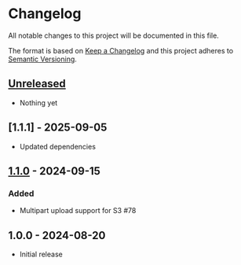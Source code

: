 # Changelog
All notable changes to this project will be documented in this file.

The format is based on [Keep a Changelog](https://keepachangelog.com/en/1.0.0/)
and this project adheres to [Semantic Versioning](https://semver.org/spec/v2.0.0.html).

## [Unreleased]
- Nothing yet

## [1.1.1] - 2025-09-05
- Updated dependencies

## [1.1.0] - 2024-09-15
### Added
- Multipart upload support for S3 #78

## 1.0.0 - 2024-08-20

- Initial release

[Unreleased]: https://github.com/osiegmar/s3-publisher-action/compare/v1.1.0...main
[1.1.0]: https://github.com/osiegmar/s3-publisher-action/compare/v1.0.0...v1.1.0
